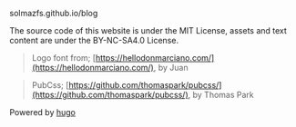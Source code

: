 solmazfs.github.io/blog

The source code of this website is under the MIT License, assets and text content are under the BY-NC-SA4.0 License.

> Logo font from; [https://hellodonmarciano.com/](https://hellodonmarciano.com/), by Juan

> PubCss; [https://github.com/thomaspark/pubcss/](https://github.com/thomaspark/pubcss/), by Thomas Park

<p class="advertisement">Powered by <a href="https://gohugo.io/">hugo</a></p>
